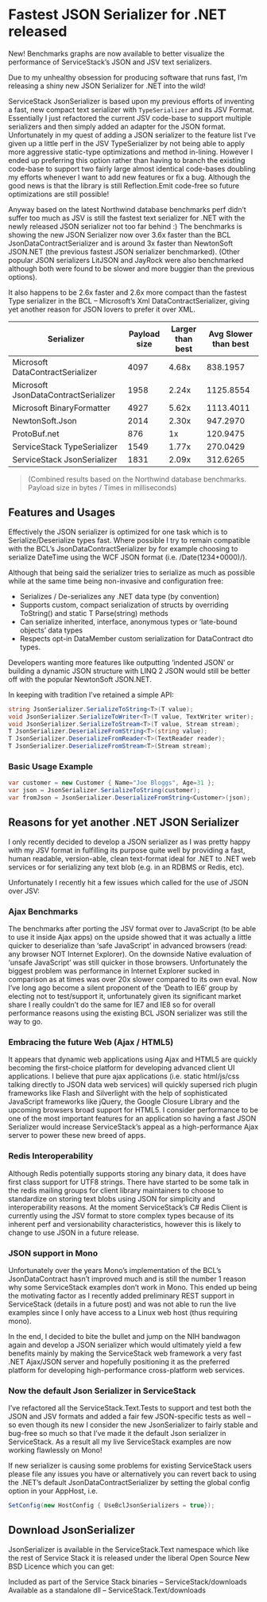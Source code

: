 # Fastest JSON Serializer for .NET released

New! Benchmarks graphs are now available to better visualize the performance of ServiceStack’s JSON and JSV text serializers.

Due to my unhealthy obsession for producing software that runs fast, I’m releasing a shiny new JSON Serializer for .NET into the wild!

ServiceStack JsonSerializer is based upon my previous efforts of inventing a fast, new compact text serializer with `TypeSerializer`
and its JSV Format. Essentially I just refactored the current JSV code-base to support multiple serializers and then simply added an
adapter for the JSON format. Unfortunately in my quest of adding a JSON serializer to the feature list I’ve given up a little perf in the JSV TypeSerializer by
not being able to apply more aggressive static-type optimizations and method in-lining.  However I ended up preferring this option rather than having to branch the existing code-base to support
two fairly large almost identical code-bases doubling my efforts whenever I want to add new features or fix a bug. Although the good news is that the library is still Reflection.Emit code-free
so future optimizations are still possible!

Anyway based on the latest Northwind database benchmarks perf didn’t suffer too much
as JSV is still the fastest text serializer for .NET with the newly released JSON serializer not too far behind :)
The benchmarks is showing the new JSON Serializer now over 3.6x faster than the BCL
JsonDataContractSerializer and is around 3x faster than NewtonSoft JSON.NET (the previous fastest JSON serializer benchmarked).
(Other popular JSON serializers LitJSON and JayRock were also benchmarked although both were found to be slower and more buggier than the previous options).

It also happens to be 2.6x faster and 2.6x more compact than the fastest Type serializer in the BCL – Microsoft’s Xml DataContractSerializer, giving yet another
reason for JSON lovers to prefer it over XML.

Serializer | Payload size | Larger than best | Avg Slower than best
-----------|--------------|------------------|----------------------
Microsoft DataContractSerializer | 4097 | 4.68x | 838.1957 | 6.93x
Microsoft JsonDataContractSerializer | 1958 | 2.24x | 1125.8554 | 9.31x
Microsoft BinaryFormatter | 4927 | 5.62x | 1113.4011 | 9.21x
NewtonSoft.Json | 2014 | 2.30x | 947.2970 | 7.83x
ProtoBuf.net | 876 | 1x | 120.9475 | 1x
ServiceStack TypeSerializer | 1549 | 1.77x | 270.0429 | 2.23x
ServiceStack JsonSerializer | 1831 | 2.09x | 312.6265 | 2.58x

> (Combined results based on the Northwind database benchmarks. Payload size in bytes / Times in milliseconds)

## Features and Usages

Effectively the JSON serializer is optimized for one task which is to Serialize/Deserialize types fast. Where possible I try to remain compatible with the BCL’s JsonDataContractSerializer by for example choosing to serialize DateTime using the WCF JSON format (i.e. /Date(1234+0000)/).

Although that being said the serializer tries to serialize as much as possible while at the same time being non-invasive and configuration free:


 - Serializes / De-serializes any .NET data type (by convention)
 - Supports custom, compact serialization of structs by overriding ToString() and static T Parse(string) methods
 - Can serialize inherited, interface, anonymous types or ‘late-bound objects’ data types
 - Respects opt-in DataMember custom serialization for DataContract dto types.

Developers wanting more features like outputting ‘indented JSON’ or building a dynamic JSON structure with LINQ 2 JSON would still be better off with the popular NewtonSoft JSON.NET.

In keeping with tradition I’ve retained a simple API:

```csharp
string JsonSerializer.SerializeToString<T>(T value);
void JsonSerializer.SerializeToWriter<T>(T value, TextWriter writer);
void JsonSerializer.SerializeToStream<T>(T value, Stream stream);
T JsonSerializer.DeserializeFromString<T>(string value);
T JsonSerializer.DeserializeFromReader<T>(TextReader reader);
T JsonSerializer.DeserializeFromStream<T>(Stream stream);
```

### Basic Usage Example

```csharp
var customer = new Customer { Name="Joe Bloggs", Age=31 };
var json = JsonSerializer.SerializeToString(customer);
var fromJson = JsonSerializer.DeserializeFromString<Customer>(json);
```

## Reasons for yet another .NET JSON Serializer

I only recently decided to develop a JSON serializer as I was pretty happy with my JSV format in fulfilling its purpose quite well by providing a fast, human readable, version-able, clean text-format ideal for .NET to .NET web services or for serializing any text blob (e.g. in an RDBMS or Redis, etc).

Unfortunately I recently hit a few issues which called for the use of JSON over JSV:

### Ajax Benchmarks

The benchmarks after porting the JSV format over to JavaScript (to be able to use it inside Ajax apps) on the upside showed that it was actually a little quicker to deserialize than ‘safe JavaScript’ in advanced browsers (read: any browser NOT Internet Explorer). On the downside Native evaluation of ‘unsafe JavaScript’ was still quicker in those browsers. Unfortunately the biggest problem was performance in Internet Explorer sucked in comparison as at times was over 20x slower compared to its own eval. Now I’ve long ago become a silent proponent of the ‘Death to IE6′ group by electing not to test/support it, unfortunately given its significant market share I really couldn’t do the same for IE7 and IE8 so for overall performance reasons using the existing BCL JSON serializer was still the way to go.

### Embracing the future Web (Ajax / HTML5)

It appears that dynamic web applications using Ajax and HTML5 are quickly becoming the first-choice platform for developing advanced client UI applications. I believe that pure ajax applications (i.e. static html/js/css talking directly to JSON data web services) will quickly supersed rich plugin frameworks like Flash and Silverlight with the help of sophisticated JavaScript frameworks like jQuery, the Google Closure Library and the upcoming browsers broad support for HTML5. I consider performance to be one of the most important features for an application so having a fast JSON Serializer would increase ServiceStack’s appeal as a high-performance Ajax server to power these new breed of apps.

### Redis Interoperability

Although Redis potentially supports storing any binary data, it does have first class support for UTF8 strings. There have started to be some talk in the redis mailing groups for client library maintainers to choose to standardize on storing text blobs using JSON for simplicity and interoperability reasons. At the moment ServiceStack’s C# Redis Client is currently using the JSV format to store complex types because of its inherent perf and versionability characteristics, however this is likely to change to use JSON in a future release.

### JSON support in Mono

Unfortunately over the years Mono’s implementation of the BCL’s JsonDataContract hasn’t improved much and is still the number 1 reason why some ServiceStack examples don’t work in Mono. This ended up being the motivating factor as I recently added preliminary REST support in ServiceStack (details in a future post) and was not able to run the live examples since I only have access to a Linux web host (thus requiring mono).

In the end, I decided to bite the bullet and jump on the NIH bandwagon again and develop a JSON serializer which would ultimately yield a few benefits mainly by making the ServiceStack web framework a very fast .NET Ajax/JSON server and hopefully positioning it as the preferred platform for developing high-performance cross-platform web services.

### Now the default Json Serializer in ServiceStack

I’ve refactored all the ServiceStack.Text.Tests to support and test both the JSON and JSV formats and added a fair few JSON-specific tests as well – so even though its new I consider the new JsonSerializer to fairly stable and bug-free so much so that I’ve made it the default Json serializer in ServiceStack. As a result all my live ServiceStack examples are now working flawlessly on Mono!

If new serializer is causing some problems for existing ServiceStack users please file any issues you have or alternatively you can revert back to using the .NET’s default JsonDataContractSerializer by setting the global config option in your AppHost, i.e.

```csharp
SetConfig(new HostConfig { UseBclJsonSerializers = true});
```

## Download JsonSerializer

JsonSerializer is available in the ServiceStack.Text namespace which like the rest of Service Stack it is released under the liberal Open Source New BSD Licence which you can get:

Included as part of the Service Stack binaries –  ServiceStack/downloads
Available as a standalone dll – ServiceStack.Text/downloads
